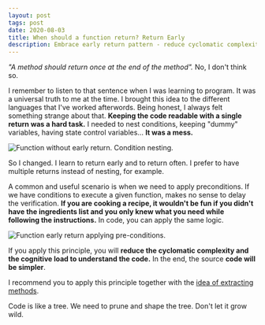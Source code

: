 ```yaml
---
layout: post
tags: post
date: 2020-08-03
title: When should a function return? Return Early
description: Embrace early return pattern - reduce cyclomatic complexity, improve readability, and eliminate nested conditions in functions.
---
```


*"A method should return once at the end of the method".*
No, I don't think so.

I remember to listen to that sentence when I was learning to program. It was a universal truth to me at the time. I brought this idea to the different languages that I've worked afterwords. 
Being honest, I always felt something strange about that. **Keeping the code readable with a single return was a hard task.** I needed to nest conditions, keeping "dummy" variables, having state control variables... **It was a mess.**

![Function without early return. Condition nesting.](/images/archive/clean-code/without-early-return.png)

So I changed. I learn to return early and to return often. I prefer to have multiple returns instead of nesting, for example.

A common and useful scenario is when we need to apply preconditions. If we have conditions to execute a given function, makes no sense to delay the verification. **If you are cooking a recipe, it wouldn't be fun if you didn't have the ingredients list and you only knew what you need while following the instructions.** In code, you can apply the same logic.

![Function early return applying pre-conditions.](/images/archive/clean-code/early-return.png)

If you apply this principle, you will **reduce the cyclomatic complexity and the cognitive load to understand the code.** In the end, the source **code will be simpler**.

I recommend you to apply this principle together with the [idea of extracting methods](/archive/2019/10/a-simple-tip-to-improve-your-code-maintainability-decompose-if-statements-into-methods/).


Code is like a tree. We need to prune and shape the tree.
Don't let it grow wild.
